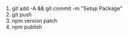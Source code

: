 <!-- https://itnext.io/step-by-step-building-and-publishing-an-npm-typescript-package-44fe7164964c -->
<!-- https://github.com/hebertcisco/ts-npm-package-boilerplate -->

1. git add -A && git commit -m "Setup Package"
2. git push
3. npm version patch
4. npm publish
